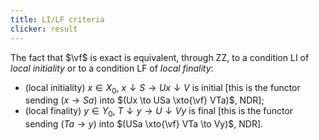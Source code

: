 ```yaml
---
title: LI/LF criteria
clicker: result
---
```


The fact that $\vf$ is exact is equivalent, through ZZ, to a condition LI of *local initiality* or to a condition LF of *local finality*:

- (local initiality) $x\in X_0$, $x\downarrow S \to Ux\downarrow V$ is initial [this is the functor sending $(x\to Sa)$ into $(Ux \to USa \xto{\vf} VTa)$, NDR];
- (local finality) $y\in Y_0$, $T\downarrow y \to U\downarrow Vy$ is final [this is the functor sending $(Ta\to y)$ into $(USa \xto{\vf} VTa \to Vy)$, NDR].